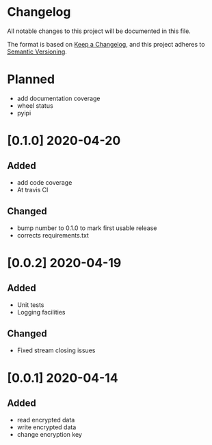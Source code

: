 # Changelog
All notable changes to this project will be documented in this file.

The format is based on [Keep a Changelog](https://keepachangelog.com/en/1.0.0/),
and this project adheres to [Semantic Versioning](https://semver.org/spec/v2.0.0.html).

# Planned
* add documentation coverage
* wheel status
* pyipi

# [0.1.0] 2020-04-20
## Added
* add code coverage
* At travis CI

## Changed
* bump number to 0.1.0 to mark first usable release
* corrects requirements.txt

# [0.0.2] 2020-04-19
## Added
* Unit tests
* Logging facilities

## Changed
* Fixed stream closing issues

# [0.0.1] 2020-04-14
## Added
* read encrypted data
* write encrypted data
* change encryption key  
